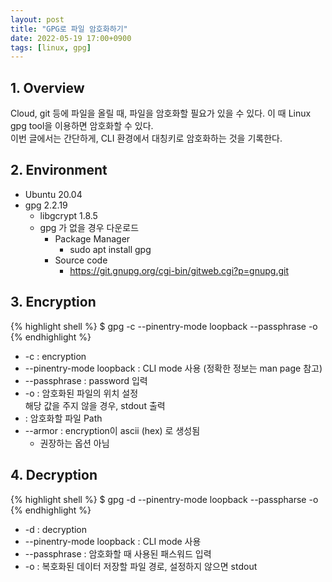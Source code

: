 ```yaml
---
layout: post
title: "GPG로 파일 암호화하기"
date: 2022-05-19 17:00+0900
tags: [linux, gpg]
---
```


## 1. Overview
Cloud, git 등에 파일을 올릴 때, 파일을 암호화할 필요가 있을 수 있다. 이 때 Linux gpg tool을 이용하면 암호화할 수 있다.  
이번 글에서는 간단하게, CLI 환경에서 대칭키로 암호화하는 것을 기록한다.

## 2. Environment
* Ubuntu 20.04
* gpg 2.2.19
  * libgcrypt 1.8.5
  * gpg 가 없을 경우 다운로드
    * Package Manager 
      * sudo apt install gpg
    * Source code
      * https://git.gnupg.org/cgi-bin/gitweb.cgi?p=gnupg.git

## 3. Encryption
{% highlight shell %}
$ gpg -c --pinentry-mode loopback --passphrase <password> -o <destination> <file>
{% endhighlight %}
* -c : encryption
* --pinentry-mode loopback : CLI mode 사용 (정확한 정보는 man page 참고)
* --passphrase <password> : password 입력
* -o <destination> : 암호화된 파일의 위치 설정  
  해당 값을 주지 않을 경우, stdout 출력
* <file> : 암호화할 파일 Path
* --armor : encryption이 ascii (hex) 로 생성됨
  * 권장하는 옵션 아님

## 4. Decryption
{% highlight shell %}
$ gpg -d --pinentry-mode loopback --passpharse <password> -o <destination> <file>
{% endhighlight %}
* -d : decryption
* --pinentry-mode loopback : CLI mode 사용
* --passphrase <password> : 암호화할 때 사용된 패스워드 입력
* -o <destination> : 복호화된 데이터 저장할 파일 경로, 설정하지 않으면 stdout
